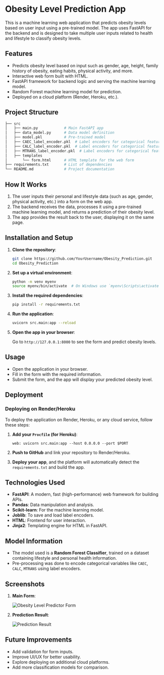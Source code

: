 
# Obesity Level Prediction App

This is a machine learning web application that predicts obesity levels based on user input using a pre-trained model. The app uses FastAPI for the backend and is designed to take multiple user inputs related to health and lifestyle to classify obesity levels.

## Features

- Predicts obesity level based on input such as gender, age, height, family history of obesity, eating habits, physical activity, and more.
- Interactive web form built with HTML.
- FastAPI framework for backend logic and serving the machine learning model.
- Random Forest machine learning model for prediction.
- Deployed on a cloud platform (Render, Heroku, etc.).

## Project Structure

```bash
├── src
│   ├── main.py            # Main FastAPI app
│   ├── data_model.py      # Data model definition
│   ├── model.pkl          # Pre-trained model
│   ├── CAEC_label_encoder.pkl  # Label encoders for categorical features
│   ├── CALC_label_encoder.pkl  # Label encoders for categorical features
│   ├── MTRANS_label_encoder.pkl  # Label encoders for categorical features
│   ├── templates
│       └── form.html      # HTML template for the web form
├── requirements.txt       # List of dependencies
└── README.md              # Project documentation
```

## How It Works

1. The user inputs their personal and lifestyle data (such as age, gender, physical activity, etc.) into a form on the web app.
2. The backend receives the data, processes it using a pre-trained machine learning model, and returns a prediction of their obesity level.
3. The app provides the result back to the user, displaying it on the same page.

## Installation and Setup

1. **Clone the repository**:

   ```bash
   git clone https://github.com/YourUsername/Obesity_Prediction.git
   cd Obesity_Prediction
   ```

2. **Set up a virtual environment**:

   ```bash
   python -m venv myenv
   source myenv/bin/activate  # On Windows use `myenv\Scripts\activate`
   ```

3. **Install the required dependencies**:

   ```bash
   pip install -r requirements.txt
   ```

4. **Run the application**:

   ```bash
   uvicorn src.main:app --reload
   ```

5. **Open the app in your browser**:

   Go to `http://127.0.0.1:8000` to see the form and predict obesity levels.

## Usage

- Open the application in your browser.
- Fill in the form with the required information.
- Submit the form, and the app will display your predicted obesity level.

## Deployment

### Deploying on Render/Heroku

To deploy the application on Render, Heroku, or any cloud service, follow these steps:

1. **Add your `Procfile` (for Heroku)**:

   ```
   web: uvicorn src.main:app --host 0.0.0.0 --port $PORT
   ```

2. **Push to GitHub** and link your repository to Render/Heroku.

3. **Deploy your app**, and the platform will automatically detect the `requirements.txt` and build the app.

## Technologies Used

- **FastAPI**: A modern, fast (high-performance) web framework for building APIs.
- **Pandas**: Data manipulation and analysis.
- **Scikit-learn**: For the machine learning model.
- **Joblib**: To save and load label encoders.
- **HTML**: Frontend for user interaction.
- **Jinja2**: Templating engine for HTML in FastAPI.

## Model Information

- The model used is a **Random Forest Classifier**, trained on a dataset containing lifestyle and personal health information.
- Pre-processing was done to encode categorical variables like `CAEC`, `CALC`, `MTRANS` using label encoders.

## Screenshots

1. **Main Form**:

   ![Obesity Level Predictor Form](/images/obesity.npg)

2. **Prediction Result**:

   ![Prediction Result](screenshot2.jpg)

## Future Improvements

- Add validation for form inputs.
- Improve UI/UX for better usability.
- Explore deploying on additional cloud platforms.
- Add more classification models for comparison.
